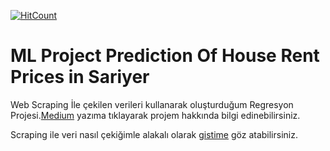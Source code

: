 [![HitCount](http://hits.dwyl.com/aybukemeydan/ML-Project-Prediction_Of_House_Rent_Prices_in_Sariyer.svg)](http://hits.dwyl.com/aybukemeydan/ML-Project-Prediction_Of_House_Rent_Prices_in_Sariyer)

# ML Project Prediction Of House Rent Prices in Sariyer
Web Scraping İle çekilen verileri kullanarak oluşturduğum Regresyon Projesi.<a href="https://medium.com/@foreverflash95/ml-project-sarıyer-ev-kirası-tahmini-7da11df1c?source=activity---post_recommended_milestone">Medium</a> yazıma tıklayarak projem hakkında bilgi edinebilirsiniz.

Scraping ile veri nasıl çekiğimle alakalı olarak <a href="https://gist.github.com/aybukemeydan/76648a075fda70e76e163a17b563467b">gistime</a> göz atabilirsiniz.


